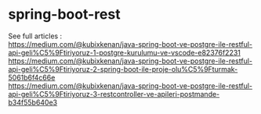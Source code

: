 # spring-boot-rest

See full articles : 
<br />
https://medium.com/@kubixkenan/java-spring-boot-ve-postgre-ile-restful-api-geli%C5%9Ftiriyoruz-1-postgre-kurulumu-ve-vscode-e82376f2231
<br />
https://medium.com/@kubixkenan/java-spring-boot-ve-postgre-ile-restful-api-geli%C5%9Ftiriyoruz-2-spring-boot-ile-proje-olu%C5%9Fturmak-5061b6f4c66e
<br />
https://medium.com/@kubixkenan/java-spring-boot-ve-postgre-ile-restful-api-geli%C5%9Ftiriyoruz-3-restcontroller-ve-apileri-postmande-b34f55b640e3
